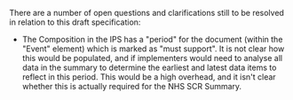 There are a number of open questions and clarifications still to be resolved in relation to this draft specification:

- The Composition in the IPS has a "period" for the document (within the "Event" element) which is marked as "must support". It is not clear how this would be populated, and if implementers would need to analyse all data in the summary to determine the earliest and latest data items to reflect in this period. This would be a high overhead, and it isn't clear whether this is actually required for the NHS SCR Summary.

